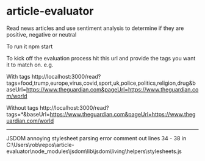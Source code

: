 # article-evaluator
Read news articles and use sentiment analysis to determine if they are positive, negative or neutral

To run it 
npm start

To kick off the evaluation process hit this url and provide the tags you want it to match on. e.g.

With tags
http://localhost:3000/read?tags=food,trump,europe,virus,covid,sport,uk,police,politics,religion,drug&baseUrl=https://www.theguardian.com&pageUrl=https://www.theguardian.com/world

Without tags
http://localhost:3000/read?tags=*&baseUrl=https://www.theguardian.com&pageUrl=https://www.theguardian.com/world

------------------
JSDOM annoying stylesheet parsing error
comment out lines 34 - 38 in 
C:\Users\rob\repos\article-evaluator\node_modules\jsdom\lib\jsdom\living\helpers\stylesheets.js

